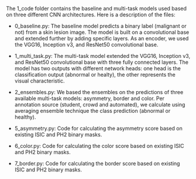 The 1_code folder contains the baseline and multi-task models used based on three different CNN architectures. Here is a description of the files:

- 0_baseline.py: The baseline model predicts a binary label (malignant or not) from a skin lesion image. The model is built on a convolutional base and extended further by adding specific layers. As an encoder, we used the VGG16, Inception v3, and ResNet50 convolutional base.

- 1_multi_task.py: The multi-task model extended the VGG16, Inception v3, and ResNet50 convolutional base with three fully connected layers. The model has two outputs with different network heads: one head is the classification output (abnormal or healty), the other represents the visual characteristic.

- 2_ensembles.py: We based the ensembles on the predictions of three available multi-task models: asymmetry, border and color. Per annotation source (student, crowd and automated), we calculate using averaging ensemble technique the class prediction (abnormal or healthy).

- 5_asymmetry.py: Code for calculating the asymmetry score based on existing ISIC and PH2 binary masks.

- 6_color.py: Code for calculating the color score based on existing ISIC and PH2 binary masks.

- 7_border.py: Code for calculating the border score based on existing ISIC and PH2 binary masks.
